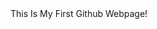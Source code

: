 <DOCTYPE html>
<html>
<head>

<title>Matt's First Webpage</title>
<link href="style.css" type="text.css" rel="stylesheet"
<h1>This Is My First Github Webpage!</h1>


</head>
<body>

</body>
